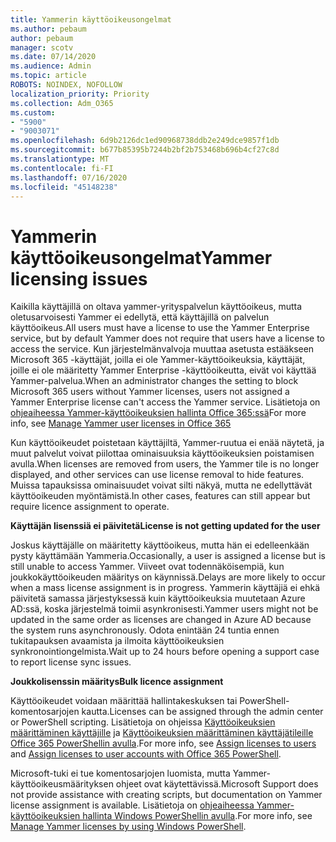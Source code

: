 ```yaml
---
title: Yammerin käyttöoikeusongelmat
ms.author: pebaum
author: pebaum
manager: scotv
ms.date: 07/14/2020
ms.audience: Admin
ms.topic: article
ROBOTS: NOINDEX, NOFOLLOW
localization_priority: Priority
ms.collection: Adm_O365
ms.custom:
- "5900"
- "9003071"
ms.openlocfilehash: 6d9b2126dc1ed90968738ddb2e249dce9857f1db
ms.sourcegitcommit: b677b85395b7244b2bf2b753468b696b4cf27c8d
ms.translationtype: MT
ms.contentlocale: fi-FI
ms.lasthandoff: 07/16/2020
ms.locfileid: "45148238"
---
```

# <a name="yammer-licensing-issues"></a><span data-ttu-id="ea04a-102">Yammerin käyttöoikeusongelmat</span><span class="sxs-lookup"><span data-stu-id="ea04a-102">Yammer licensing issues</span></span>

<span data-ttu-id="ea04a-103">Kaikilla käyttäjillä on oltava yammer-yrityspalvelun käyttöoikeus, mutta oletusarvoisesti Yammer ei edellytä, että käyttäjillä on palvelun käyttöoikeus.</span><span class="sxs-lookup"><span data-stu-id="ea04a-103">All users must have a license to use the Yammer Enterprise service, but by default Yammer does not require that users have a license to access the service.</span></span> <span data-ttu-id="ea04a-104">Kun järjestelmänvalvoja muuttaa asetusta estääkseen Microsoft 365 -käyttäjät, joilla ei ole Yammer-käyttöoikeuksia, käyttäjät, joille ei ole määritetty Yammer Enterprise -käyttöoikeutta, eivät voi käyttää Yammer-palvelua.</span><span class="sxs-lookup"><span data-stu-id="ea04a-104">When an administrator changes the setting to block Microsoft 365 users without Yammer licenses, users not assigned a Yammer Enterprise license can't access the Yammer service.</span></span> <span data-ttu-id="ea04a-105">Lisätietoja on [ohjeaiheessa Yammer-käyttöoikeuksien hallinta Office 365:ssä](https://docs.microsoft.com/yammer/manage-yammer-users/manage-yammer-licenses-in-office-365)</span><span class="sxs-lookup"><span data-stu-id="ea04a-105">For more info, see [Manage Yammer user licenses in Office 365](https://docs.microsoft.com/yammer/manage-yammer-users/manage-yammer-licenses-in-office-365)</span></span> 

<span data-ttu-id="ea04a-106">Kun käyttöoikeudet poistetaan käyttäjiltä, Yammer-ruutua ei enää näytetä, ja muut palvelut voivat piilottaa ominaisuuksia käyttöoikeuksien poistamisen avulla.</span><span class="sxs-lookup"><span data-stu-id="ea04a-106">When licenses are removed from users, the Yammer tile is no longer displayed, and other services can use license removal to hide features.</span></span> <span data-ttu-id="ea04a-107">Muissa tapauksissa ominaisuudet voivat silti näkyä, mutta ne edellyttävät käyttöoikeuden myöntämistä.</span><span class="sxs-lookup"><span data-stu-id="ea04a-107">In other cases, features can still appear but require licence assignment to operate.</span></span>  

<span data-ttu-id="ea04a-108">**Käyttäjän lisenssiä ei päivitetä**</span><span class="sxs-lookup"><span data-stu-id="ea04a-108">**License is not getting updated for the user**</span></span>  

<span data-ttu-id="ea04a-109">Joskus käyttäjälle on määritetty käyttöoikeus, mutta hän ei edelleenkään pysty käyttämään Yammeria.</span><span class="sxs-lookup"><span data-stu-id="ea04a-109">Occasionally, a user is assigned a license but is still unable to access Yammer.</span></span> <span data-ttu-id="ea04a-110">Viiveet ovat todennäköisempiä, kun joukkokäyttöoikeuden määritys on käynnissä.</span><span class="sxs-lookup"><span data-stu-id="ea04a-110">Delays are more likely to occur when a mass license assignment is in progress.</span></span> <span data-ttu-id="ea04a-111">Yammerin käyttäjiä ei ehkä päivitetä samassa järjestyksessä kuin käyttöoikeuksia muutetaan Azure AD:ssä, koska järjestelmä toimii asynkronisesti.</span><span class="sxs-lookup"><span data-stu-id="ea04a-111">Yammer users might not be updated in the same order as licenses are changed in Azure AD because the system runs asynchronously.</span></span> <span data-ttu-id="ea04a-112">Odota enintään 24 tuntia ennen tukitapauksen avaamista ja ilmoita käyttöoikeuksien synkronointiongelmista.</span><span class="sxs-lookup"><span data-stu-id="ea04a-112">Wait up to 24 hours before opening a support case to report license sync issues.</span></span>  

<span data-ttu-id="ea04a-113">**Joukkolisenssin määritys**</span><span class="sxs-lookup"><span data-stu-id="ea04a-113">**Bulk licence assignment**</span></span>  

<span data-ttu-id="ea04a-114">Käyttöoikeudet voidaan määrittää hallintakeskuksen tai PowerShell-komentosarjojen kautta.</span><span class="sxs-lookup"><span data-stu-id="ea04a-114">Licenses can be assigned through the admin center or PowerShell scripting.</span></span> <span data-ttu-id="ea04a-115">Lisätietoja on ohjeissa [Käyttöoikeuksien määrittäminen käyttäjille](https://docs.microsoft.com/microsoft-365/admin/manage/assign-licenses-to-users) ja [Käyttöoikeuksien määrittäminen käyttäjätileille Office 365 PowerShellin avulla](https://docs.microsoft.com/office365/enterprise/powershell/assign-licenses-to-user-accounts-with-office-365-powershell).</span><span class="sxs-lookup"><span data-stu-id="ea04a-115">For more info, see [Assign licenses to users](https://docs.microsoft.com/microsoft-365/admin/manage/assign-licenses-to-users) and [Assign licenses to user accounts with Office 365 PowerShell](https://docs.microsoft.com/office365/enterprise/powershell/assign-licenses-to-user-accounts-with-office-365-powershell).</span></span> 

<span data-ttu-id="ea04a-116">Microsoft-tuki ei tue komentosarjojen luomista, mutta Yammer-käyttöoikeusmäärityksen ohjeet ovat käytettävissä.</span><span class="sxs-lookup"><span data-stu-id="ea04a-116">Microsoft Support does not provide assistance with creating scripts, but documentation on Yammer license assignment is available.</span></span> <span data-ttu-id="ea04a-117">Lisätietoja on [ohjeaiheessa Yammer-käyttöoikeuksien hallinta Windows PowerShellin avulla](https://docs.microsoft.com/yammer/manage-yammer-users/manage-yammer-licenses-in-office-365#manage-yammer-licenses-by-using-windows-powershell).</span><span class="sxs-lookup"><span data-stu-id="ea04a-117">For more info, see [Manage Yammer licenses by using Windows PowerShell](https://docs.microsoft.com/yammer/manage-yammer-users/manage-yammer-licenses-in-office-365#manage-yammer-licenses-by-using-windows-powershell).</span></span>